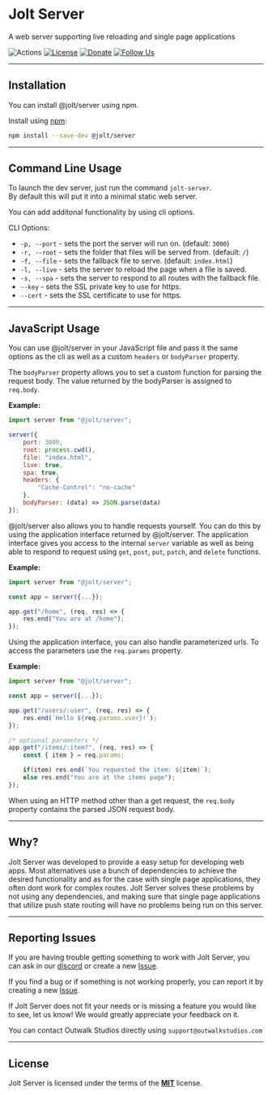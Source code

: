 # Jolt Server

A web server supporting live reloading and single page applications

![Actions](https://github.com/OutwalkStudios/jolt/workflows/build/badge.svg)
[![License](https://img.shields.io/badge/license-MIT-blue.svg)](https://github.com/OutwalkStudios/jolt/blob/master/LICENSE)
[![Donate](https://img.shields.io/badge/patreon-donate-green.svg)](https://www.patreon.com/outwalkstudios)
[![Follow Us](https://img.shields.io/badge/follow-on%20twitter-4AA1EC.svg)](https://twitter.com/OutwalkStudios)

---

## Installation

You can install @jolt/server using npm.

Install using [npm](https://www.npmjs.com/package/@jolt/server):
```bash
npm install --save-dev @jolt/server
```

---

## Command Line Usage

To launch the dev server, just run the command `jolt-server`. </br>
By default this will put it into a minimal static web server.

You can add additonal functionality by using cli options.

CLI Options:
- `-p, --port` - sets the port the server will run on. (default: `3000`)
- `-r, --root` - sets the folder that files will be served from. (default: `/`)
- `-f, --file` - sets the fallback file to serve. (default: `index.html`)
- `-l, --live` - sets the server to reload the page when a file is saved.
- `-s, --spa` - sets the server to respond to all routes with the fallback file.
- `--key` - sets the SSL private key to use for https.
- `--cert` - sets the SSL certificate to use for https.

---

## JavaScript Usage

You can use @jolt/server in your JavaScript file and pass it the same options as the cli as well as a custom `headers` or `bodyParser` property.

The `bodyParser` property allows you to set a custom function for parsing the request body. The value returned by the bodyParser is assigned to `req.body`.

**Example:**
```js
import server from "@jolt/server";

server({
    port: 3000,
    root: process.cwd(),
    file: "index.html",
    live: true,
    spa: true,
    headers: {
        "Cache-Control": "no-cache"
    },
    bodyParser: (data) => JSON.parse(data)
});
```

@jolt/server also allows you to handle requests yourself. You can do this by using the application interface returned by @jolt/server.
The application interface gives you access to the internal `server` variable as well as being able to respond to request using `get`, `post`, `put`, `patch`, and `delete` functions.

**Example:**
```js
import server from "@jolt/server";

const app = server({...});

app.get("/home", (req, res) => {
    res.end("You are at /home");
});

```

Using the application interface, you can also handle parameterized urls. To access the parameters use the `req.params` property.

**Example:**
```js
import server from "@jolt/server";

const app = server({...});

app.get("/users/:user", (req, res) => {
    res.end(`Hello ${req.params.user}!`);
});

/* optional parameters */
app.get("/items/:item?", (req, res) => {
    const { item } = req.params;

    if(item) res.end(`You requested the item: ${item}`);
    else res.end("You are at the items page");
});
```

When using an HTTP method other than a get request, the `req.body` property contains the parsed JSON request body.

---

## Why?

Jolt Server was developed to provide a easy setup for developing web apps.
Most alternatives use a bunch of dependencies to achieve the desired functionality and as for the case with single page applications, they often dont work for complex routes.
Jolt Server solves these problems by not using any dependencies, and making sure that single page applications that utilize push state routing will have no problems being run on this server.

---

## Reporting Issues

If you are having trouble getting something to work with Jolt Server, you can ask in our [discord](https://discord.gg/jMQHZkG) or create a new [Issue](https://github.com/OutwalkStudios/jolt/issues).

If you find a bug or if something is not working properly, you can report it by creating a new [Issue](https://github.com/OutwalkStudios/jolt/issues).

If Jolt Server does not fit your needs or is missing a feature you would like to see, let us know! We would greatly appreciate your feedback on it.

You can contact Outwalk Studios directly using `support@outwalkstudios.com`

---

## License
Jolt Server is licensed under the terms of the [**MIT**](https://github.com/OutwalkStudios/jolt/blob/master/LICENSE) license.